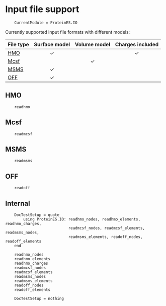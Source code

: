 # Input file support

```@meta
    CurrentModule = ProteinES.IO
```

Currently supported input file formats with different models:

| File type          | Surface model | Volume model | Charges included |
|--------------------|:-------------:|:------------:|:----------------:|
| [HMO](@ref)        | ✓             |              | ✓                |
| [Mcsf](@ref)       |               | ✓            |                  |
| [MSMS](@ref)       | ✓             |              |                  |
| [OFF](@ref)        | ✓             |              |                  |

## HMO
```@docs
    readhmo
```

## Mcsf
```@docs
    readmcsf
```

## MSMS
```@docs
    readmsms
```

## OFF
```@docs
    readoff
```

## Internal
```@meta
    DocTestSetup = quote
        using ProteinES.IO: readhmo_nodes, readhmo_elements, readhmo_charges,
                            readmcsf_nodes, readmcsf_elements, readmsms_nodes,
                            readmsms_elements, readoff_nodes, readoff_elements
    end
```

```@docs
    readhmo_nodes
    readhmo_elements
    readhmo_charges
    readmcsf_nodes
    readmcsf_elements
    readmsms_nodes
    readmsms_elements
    readoff_nodes
    readoff_elements
```

```@meta
    DocTestSetup = nothing
```
